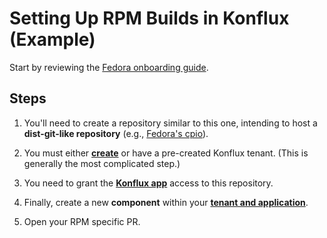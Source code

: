# Setting Up RPM Builds in Konflux (Example)

Start by reviewing the [Fedora onboarding guide][onboarding].

## Steps

1.  You'll need to create a repository similar to this one, intending to host a
    **dist-git-like repository** (e.g., [Fedora's cpio][cpio]).

2.  You must either **[create][mr]** or have a pre-created Konflux tenant. (This
    is generally the most complicated step.)

3.  You need to grant the **[Konflux app][konflux app]** access to this
    repository.

4.  Finally, create a new **component** within your **[tenant and
    application][tenant]**.

5.  Open your RPM specific PR.

[cpio]: https://src.fedoraproject.org/rpms/cpio
[mr]: https://gitlab.com/fedora/infrastructure/konflux/tenants-config/-/merge_requests/31/diffs
[konflux app]: https://github.com/apps/konflux-fedora
[onboarding]: https://gitlab.com/fedora/infrastructure/konflux/rpmbuild-pipeline/-/blob/main/docs/onboarding.md?ref_type=heads
[tenant]: https://konflux.fedoraproject.org/ns/fedora-on-konflux-tenant/applications
